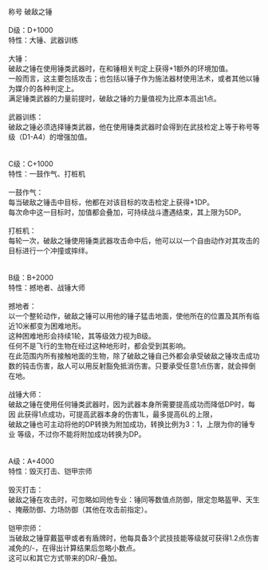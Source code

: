 <title>破敌之锤</title>
<meta name="GENERATOR" content="WinCHM">
<meta http-equiv="Content-Type" content="text/html; charset=gb2312">
<br>称号 破敌之锤 
<br>
<br>D级：D+1000
<br>特性：大锤、武器训练
<br> 
<br>大锤： 
<br>破敌之锤在使用锤类武器时，在和锤相关判定上获得+1额外的环境加值。 
<br>一般而言，这主要包括攻击；也包括以锤子作为施法器材使用法术，或者其他以锤 为媒介的各种判定上。 
<br>满足锤类武器的力量前提时，破敌之锤的力量值视为比原本高出1点。 
<br>
<br>武器训练： 
<br>破敌之锤必须选择锤类武器，他在使用锤类武器时会得到在武技检定上等于称号等 级（D1-A4）的增强加值。 
<br>
<br>
<br>C级：C+1000
<br>特性：一鼓作气、打桩机 
<br>
<br>一鼓作气： 
<br>每当破敌之锤击中目标，他都在对该目标的攻击检定上获得+1DP。 
<br>每次命中这一目标时，加值都会叠加，可持续战斗遭遇结束，其上限为5DP。 
<br>
<br>打桩机： 
<br>每轮一次，破敌之锤使用锤类武器攻击命中后，他可以以一个自由动作对其攻击的 目标进行一个冲撞或摔绊。 
<br>
<br>
<br>B级：B+2000
<br>特性：撼地者、战锤大师
<br>
<br>撼地者： 
<br>以一个整轮动作，破敌之锤可以用他的锤子猛击地面，使他所在的位置及其所有临 近10米都变为困难地形。 
<br>这种困难地形会持续1轮，其等级效力视为B级。 
<br>任何不是飞行的生物在经过这种地形时，都会受到其影响。 
<br>在此范围内所有接触地面的生物，除了破敌之锤自己外都会承受破敌之锤攻击成功 数的钝击伤害，敌人可以用反射豁免抵消伤害。只要承受任意1点伤害，就会摔倒 在地。 
<br>
<br>战锤大师： 
<br>破敌之锤在使用任何锤类武器时，因为武器本身所需要提高成功而降低DP时，每因 此获得1点成功，可提高武器本身的伤害1L，最多提高6L的上限， 
<br>破敌之锤也可主动将他的DP转换为附加成功，转换比例为3：1，上限为你的锤专业 等级，不过你不能将附加成功转换为DP。 
<br>
<br>
<br>A级：A+4000
<br>特性：毁灭打击、铠甲宗师
<br> 
<br>毁灭打击： 
<br>破敌之锤在攻击时，可忽略如同他专业：锤同等数值点防御，限定忽略盔甲、天生 、掩蔽防御、力场防御（其他在攻击前指定）。 
<br>
<br>铠甲宗师： 
<br>当破敌之锤穿戴盔甲或者有盾牌时，他每具备3个武技技能等级就可获得1.2点伤害 减免的/-，在得出计算结果后忽略小数点。 
<br>这可以和其它方式带来的DR/-叠加。 
<br>